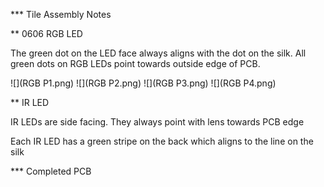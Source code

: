*** Tile Assembly Notes

** 0606 RGB LED

The green dot on the LED face always aligns with the dot on the silk. All green dots on RGB LEDs point towards outside edge of PCB.

![](RGB P1.png)
![](RGB P2.png)
![](RGB P3.png)
![](RGB P4.png)

** IR LED

IR LEDs are side facing. They always point with lens towards PCB edge

Each IR LED has a green stripe on the back which aligns to the line on the silk

*** Completed PCB
